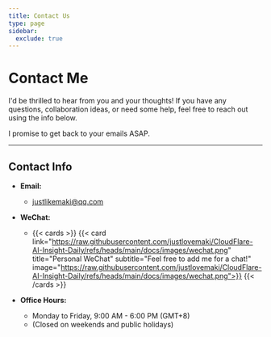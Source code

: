 ```yaml
---
title: Contact Us
type: page
sidebar:
  exclude: true
---
```

# Contact Me

I'd be thrilled to hear from you and your thoughts! If you have any questions, collaboration ideas, or need some help, feel free to reach out using the info below.

I promise to get back to your emails ASAP.

---

## **Contact Info**

*   **Email:**
    *   [justlikemaki@qq.com](mailto:justlikemaki@qq.com)

*   **WeChat:**
    *   {{< cards >}}
        {{< card link="https://raw.githubusercontent.com/justlovemaki/CloudFlare-AI-Insight-Daily/refs/heads/main/docs/images/wechat.png" title="Personal WeChat" subtitle="Feel free to add me for a chat!" image="https://raw.githubusercontent.com/justlovemaki/CloudFlare-AI-Insight-Daily/refs/heads/main/docs/images/wechat.png">}}
        {{< /cards >}}

*   **Office Hours:**
    *   Monday to Friday, 9:00 AM - 6:00 PM (GMT+8)
    *   (Closed on weekends and public holidays)